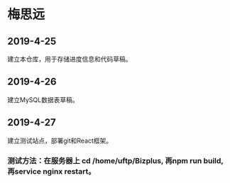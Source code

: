 # 梅思远

## 2019-4-25
建立本仓库，用于存储进度信息和代码草稿。

## 2019-4-26
建立MySQL数据表草稿。

## 2019-4-27
建立测试站点，部署git和React框架。
### 测试方法：在服务器上 cd /home/uftp/Bizplus, 再npm run build, 再service nginx restart。
